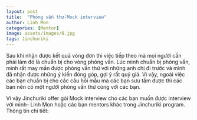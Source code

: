```yaml
---
layout: post
title:  "Phỏng vấn thử-Mock interview"
author: Linh Mon
categories: [Mentor]
image: assets/images/6.jpg
tags: Jinchuriki
---
```

Sau khi nhận được kết quả vòng đơn thì việc tiếp theo mà mọi người cần phải làm đó là chuẩn bị cho vòng phỏng vấn. Lúc mình chuẩn bị phỏng vấn, mình rất may mắn được phỏng vấn thử với những anh chị đi trước và mình đã nhận được những ý kiến đóng góp, gợi ý rất quý giá. Vì vậy, ngoài việc các bạn chuẩn bị cho các câu hỏi mẫu mà các bạn sưu tầm được thì các bạn nên có một người phỏng vấn thử cùng với các bạn. 

Vì vậy Jinchuriki offer gói Mock interview cho các bạn muốn được interview với mình- Linh Mon hoặc các bạn mentors khác trong Jinchuriki program. 
Thông tin chi tiết: 
